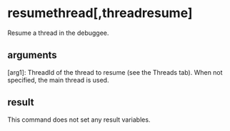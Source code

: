 # resumethread[,threadresume]
Resume a thread in the debuggee.

## arguments 
[arg1]: ThreadId of the thread to resume (see the Threads tab). When not specified, the main thread is used. 

## result 
This command does not set any result variables.

